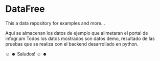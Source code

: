 # DataFree
This a data repository for examples and more...

Aqui se almacenan los datos de ejemplo que alimetaran el portal de infogr.am
Todos los datos mostrados son datos demo, resultado de las pruebas que se realiza con el backend desarrollado en python.


☺ ☻ Saludos! ☺ ☻
